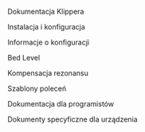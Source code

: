 Dokumentacja Klippera

Instalacja i konfiguracja

Informacje o konfiguracji

Bed Level

Kompensacja rezonansu

Szablony poleceń

Dokumentacja dla programistów

Dokumenty specyficzne dla urządzenia
